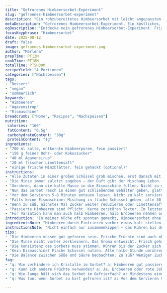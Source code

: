 ```yaml
---
title: "Gefrorenes Himbeersorbet-Experiment"
slug: "gefroenes-himbeersorbet-experiment"
description: "Ein rohzubereitetes Himbeersorbet mit leicht angepassten Zutaten. Ersetzt Maissirup durch Agavensirup, Zuckeranteil reduziert, mit Limettensaft und Minze als kleine Überraschung. Keine Hitze, schnelles Anrühren, dann Eismaschine für frische Konsistenz. Gefriert fest, aber nicht klumpig. Tipp: Früchte passieren für glatte Textur, kein Kristall, keine Fruchtkerne. Die Balance aus Säure und Süße muss man spüren, nicht messen. Einfache Küche, große Wirkung. Völlig vegan, frei von Gluten, Nüssen, Milchprodukten, Ei. Für 1 Liter ausreichend. Ein Klassiker, bei mir immer anders, darum notiert. "
metaDescription: "Gefrorenes Himbeersorbet-Experiment. Ein köstliches, fruchtiges Dessert, vegan und glutenfrei."
ogDescription: "Entdecke mein gefrorenes Himbeersorbet-Experiment. Frische Himbeeren, Limette, und überraschende Minze. Perfekt für warme Tage."
focusKeyphrase: "Himbeersorbet"
date: 2025-08-12
draft: false
image: gefroenes-himbeersorbet-experiment.png
author: "Marlena"
prepTime: PT12M
cookTime: PT18M
totalTime: PT5H30M
recipeYield: "4 Portionen"
categories: ["Nachspeisen"]
tags:
- "Dessert"
- "vegan"
- "sommerlich"
keywords:
- "Himbeeren"
- "Agavensirup"
- "Eismaschine"
breadcrumb: ["Home", "Recipes", "Nachspeisen"]
nutrition: 
 calories: "160"
 fatContent: "0.5g"
 carbohydrateContent: "38g"
 proteinContent: "1g"
ingredients:
- "700 ml kalte, entkernte Himbeerpüree, fein passiert"
- "150 g feiner Rohr- oder Kokoszucker"
- "40 ml Agavensirup"
- "20 ml frischer Limettensaft"
- "einige frische Minzblätter, fein gehackt (optional)"
instructions:
- "Alle Zutaten in einer großen Schüssel grob mischen, erst danach mit einem Löffel oder Schneebesen kräftig rühren. Zucker muss fast verschwunden sein, auf dem Finger leicht körnig soll das nicht sein. Hier dabei leise Knistern der Körner achten – wenn weg, weiter."
- "Die Minze immer zuletzt zugeben – der Duft gibt der Mischung Leben. Wer es intensiver mag, ein paar Blättchen zerreiben, riecht sofort. Der Saft der Limette ersetzt Zitrone, sorgt für Frische, ergänzt die Himbeeren, macht den Unterschied zum Standard."
- "Umrühren, dann die kalte Masse in die Eismaschine füllen. Nicht zu viel auf einmal, sonst friert es zäh, nicht cremig. Maschine starten und rauscht für etwa 18 Minuten, bis sich die Konsistenz sämig, aber nicht zu fest anfühlt. Wichtig: Klopfen am Behälter unten spüren, fühlt sich fast wie feuchter Samt an."
- "Nun das Sorbet rasch in einen gut schließenden Behälter geben, glatt streichen. Eingefrieren für mindestens 5 Stunden bis es wirklich schnittfest ist. Tiefe Temperaturen sind entscheidend, sonst schmilzt es schnell oder wird körnig."
- "Vor dem Servieren 5-8 Minuten antauen lassen. Nicht zu kalt servieren, sonst taub im Mund und schöne Aromen bleiben im Gefrierschrank. Eher so wie leicht gefrorener Lolli, dann spürt man die Säure, den fruchtigen Hintergrund, etwas Süße bleibt zurück."
- "Falls keine Eismaschine: Mischung in flache Schüssel geben, alle 30 Minuten gut umrühren, dabei mit Gabel brechen, um Eiskristalle zu verhindern. Dauert länger, 1-2 Stunden mehr einplanen, gerade bei kalter Küche Geduld nötig."
- "Wenn zu süß, nächstes Mal Zucker weiter reduzieren oder Limettensaft erhöhen. Zu säuerlich? Ein Blatt Minze extra aufheben, später garnieren. Sorgt für frische Kühle und ein überraschendes Mundgefühl."
- "Passierte Himbeeren sind Pflicht. Kerne zerstören Textur. Im letzten Versuch mit Fruchtstücken gearbeitet – Klarer Fehler. Gibt unangenehme Körnung und stört den Genuss."
- "Für Variation kann man auch halb Himbeeren, halb Erdbeeren nehmen oder rote Johannisbeeren. Dann Geschmack auf neue Ebene heben, Farbtiefe anders. Immer das Verhältnis Zucker anpassen."
introduction: "In meiner Küche oft spontan gemacht, Himbeersorbet ohne Kochen, das spart Zeit und extra Energie. Wichtig ist, dass die Früchte richtig reif und kalt sind, so schmeckt man Frische in jedem Bissen. Einfache Zutaten, kleine Anpassungen mit Limettensaft und Minze – mehr als Zitrone und Maissirup. So bringe ich Abwechslung ins Gefrierfach, gerade wenn mal keine frische Beerenzeit ist. Der Zucker wurde bewusst reduziert, weil zu viel Balance zerstört und die Frucht überwältigt wird. Der Agavensirup gibt ein angenehmes Nachklang, nicht zu künstlich wie Glukosesirup. Die Textur wird mit der Eismaschine und dem Passieren erst samtig, sonst bleibt das Sorbet rundrum kratzig. Meine Versuche zeigen, mit Fingerspitzengefühl beim Rühren und Temperaturabstimmung läuft´s nach Plan."
ingredientsNote: "Himbeeren durch Einfrieren vorher etwas kalt stellen reicht, frisch direkt verarbeitet auch okay. Passieren ist das A und O – so lassen sich bittere Kerne vermeiden, die sonst einem schönen Sorbet die Harmonie rauben. Rohrzucker oder Kokoszucker als Alternative zu weißem Zucker reduzieren den säuerlichen Kontrast. Agavensirup ersetzt Maissirup, etwas mehr Flüssigkeit, verhindert Zusammenballung und gibt ein sanfteres Mundgefühl. Limettensaft nicht zu knapp dosieren, der bringt ohne Kampf die Säure rein, schmeckt frischer als Zitrone. Minze fügt kein zu dominantes Aroma hinzu, liefert aber mehr Tiefe im Nachgeschmack. Eismaschine ist hier klar Vorteil bei Zeit und Textur. Wer keine hat, muss umrühren."
instructionsNote: "Nicht einfach nur zusammenkippen – das Rühren bis der Zucker erstmal fast weg ist, zeigt sich durch Spannung auf der Oberfläche und letztlich fast unsichtbaren Zuckerkristallen. Minze bringt eine frische Note, besser frisch gehackt und kurz vor das Gefrieren zugeben, sonst dumpft das Aroma ab. Beim Einfüllen in die Eismaschine darauf achten, dass Mixtur kalt ist, Sonst läuft alles schnell runter und Sorbet wird matschig. Die Uhrzeit nur Richtwert: Wichtig ist das Geräusch in der Eismaschine, wenn es leiser wird, dickt die Masse ein und ist fast fertig. Danach sofort umfüllen in den Behälter, sonst verwandelt sich alles in Eisblöcke. Vor dem Servieren kurz antauen und mit Löffel probieren – Haptik ist hier Maßstab für richtig. Stimmt die Konsistenz nicht, nächste Runde mehr oder weniger Zucker, oder mehr Umrühren beim Gefrieren. Meine Erfahrung sagt: Hände weg von zu viel Zucker und zu wenig Frucht, sonst wird Sorbet nicht sondern eher Sirup. Minze ist nicht nur Deko, Kräuteraromen geben überraschend Tiefe."
tips:
- "Die Himbeeren müssen gut gefroren sein. Frische Früchte sind auch okay, aber abgekühlt bringen sie den besten Geschmack. Das passiert keine Bitterkeit und verbessert die Textur. "
- "Die Minze nicht vorher zerkleinern. Das Aroma entweicht. Frisch gehackte Blätter erst kurz vor dem Gefrieren zugeben. Geruch verändert sich angenehm. Limettensaft gibt Frische aber auch Säure. "
- "Die Konsistenz des Sorbets muss stimmen. Rühren bis der Zucker sich fast auflöst, hört man. Knistern reduziert. In die Eismaschine füllen. Klopfen am Behälter sagt, wenn fast fertig."
- "Kein Eismaschine? Flache Schüssel nutzen. Alle halbe Stunde umrühren. Gabel verwenden, um Eiskristalle zu brechen. Geduld ist hier nötig. Dauert länger, aber auch machbar."
- "Die Balance zwischen Süße und Säure beobachten. Zu süß? Weniger Zucker. Zu sauer? Ein Blatt frische Minze zur Garnitur verwenden. Macht Spaß und bringt frische Kühle."
faq:
- "q: Wie verhindere ich Kristalle im Sorbet? a: Himbeeren gut passieren. Pulsieren in Küchenmaschine. Je feiner die Textur, desto weniger Kristalle entstehen."
- "q: Kann ich andere Früchte verwenden? a: Ja. Erdbeeren oder rote Johannisbeeren sind auch gut. Aber immer das Verhältnis von Zucker anpassen. Fruchtaromen kombinieren."
- "q: Wie lange hält sich das Sorbet im Gefrierfach? a: Mindestens einen Monat. In gut verschlossenem Behälter. Wichtig ist die Kälte. Verhindert Schmelzen oder Verklumpen."
- "q: Was tun, wenn Sorbet zu hart gefroren ist? a: Vor dem Servieren 5-8 Minuten antauen lassen. Oder mit einem Löffel oder warmem Wasser außen den Behälter auflockern."

---
```

